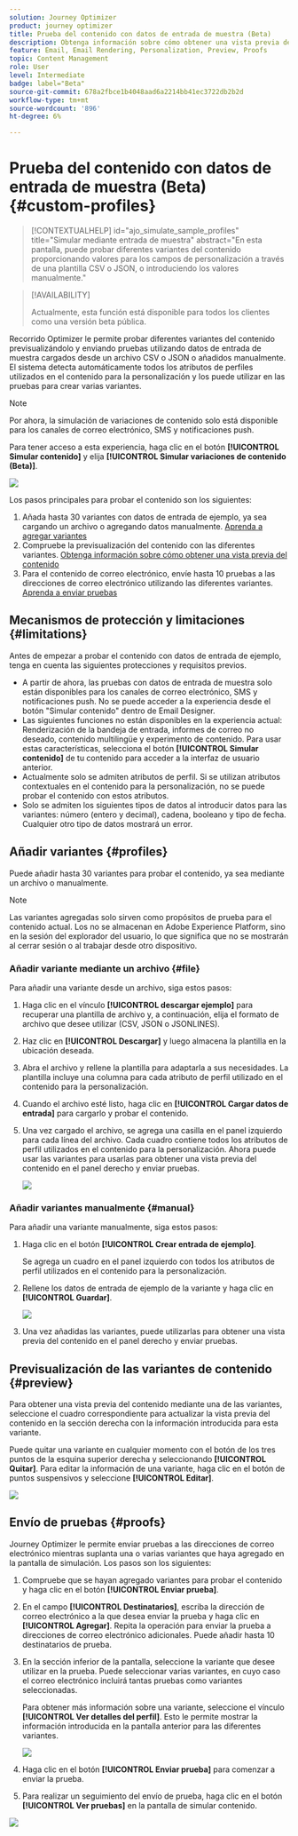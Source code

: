 ```yaml
---
solution: Journey Optimizer
product: journey optimizer
title: Prueba del contenido con datos de entrada de muestra (Beta)
description: Obtenga información sobre cómo obtener una vista previa del contenido y enviar una prueba por correo electrónico con datos de entrada de ejemplo de un archivo CSV o JSON o añadidos manualmente.
feature: Email, Email Rendering, Personalization, Preview, Proofs
topic: Content Management
role: User
level: Intermediate
badge: label="Beta"
source-git-commit: 678a2fbce1b4048aad6a2214bb41ec3722db2b2d
workflow-type: tm+mt
source-wordcount: '896'
ht-degree: 6%

---
```



# Prueba del contenido con datos de entrada de muestra (Beta) {#custom-profiles}

>[!CONTEXTUALHELP]
>id="ajo_simulate_sample_profiles"
>title="Simular mediante entrada de muestra"
>abstract="En esta pantalla, puede probar diferentes variantes del contenido proporcionando valores para los campos de personalización a través de una plantilla CSV o JSON, o introduciendo los valores manualmente."

>[!AVAILABILITY]
>
>Actualmente, esta función está disponible para todos los clientes como una versión beta pública.

Recorrido Optimizer le permite probar diferentes variantes del contenido previsualizándolo y enviando pruebas utilizando datos de entrada de muestra cargados desde un archivo CSV o JSON o añadidos manualmente. El sistema detecta automáticamente todos los atributos de perfiles utilizados en el contenido para la personalización y los puede utilizar en las pruebas para crear varias variantes.

>[!NOTE]
>
>Por ahora, la simulación de variaciones de contenido solo está disponible para los canales de correo electrónico, SMS y notificaciones push.

Para tener acceso a esta experiencia, haga clic en el botón **[!UICONTROL Simular contenido]** y elija **[!UICONTROL Simular variaciones de contenido (Beta)]**.

![](assets/simulate-sample.png)

Los pasos principales para probar el contenido son los siguientes:

1. Añada hasta 30 variantes con datos de entrada de ejemplo, ya sea cargando un archivo o agregando datos manualmente. [Aprenda a agregar variantes](#profiles)
1. Compruebe la previsualización del contenido con las diferentes variantes. [Obtenga información sobre cómo obtener una vista previa del contenido](#preview)
1. Para el contenido de correo electrónico, envíe hasta 10 pruebas a las direcciones de correo electrónico utilizando las diferentes variantes. [Aprenda a enviar pruebas](#proofs)


## Mecanismos de protección y limitaciones {#limitations}

Antes de empezar a probar el contenido con datos de entrada de ejemplo, tenga en cuenta las siguientes protecciones y requisitos previos.

* A partir de ahora, las pruebas con datos de entrada de muestra solo están disponibles para los canales de correo electrónico, SMS y notificaciones push. No se puede acceder a la experiencia desde el botón &quot;Simular contenido&quot; dentro de Email Designer.
* Las siguientes funciones no están disponibles en la experiencia actual: Renderización de la bandeja de entrada, informes de correo no deseado, contenido multilingüe y experimento de contenido. Para usar estas características, selecciona el botón **[!UICONTROL Simular contenido]** de tu contenido para acceder a la interfaz de usuario anterior.
* Actualmente solo se admiten atributos de perfil. Si se utilizan atributos contextuales en el contenido para la personalización, no se puede probar el contenido con estos atributos.
* Solo se admiten los siguientes tipos de datos al introducir datos para las variantes: número (entero y decimal), cadena, booleano y tipo de fecha. Cualquier otro tipo de datos mostrará un error.

## Añadir variantes {#profiles}

Puede añadir hasta 30 variantes para probar el contenido, ya sea mediante un archivo o manualmente.

>[!NOTE]
>
>Las variantes agregadas solo sirven como propósitos de prueba para el contenido actual. Los no se almacenan en Adobe Experience Platform, sino en la sesión del explorador del usuario, lo que significa que no se mostrarán al cerrar sesión o al trabajar desde otro dispositivo.

### Añadir variante mediante un archivo {#file}

Para añadir una variante desde un archivo, siga estos pasos:

1. Haga clic en el vínculo **[!UICONTROL descargar ejemplo]** para recuperar una plantilla de archivo y, a continuación, elija el formato de archivo que desee utilizar (CSV, JSON o JSONLINES).

1. Haz clic en **[!UICONTROL Descargar]** y luego almacena la plantilla en la ubicación deseada.

1. Abra el archivo y rellene la plantilla para adaptarla a sus necesidades. La plantilla incluye una columna para cada atributo de perfil utilizado en el contenido para la personalización.

1. Cuando el archivo esté listo, haga clic en **[!UICONTROL Cargar datos de entrada]** para cargarlo y probar el contenido.

1. Una vez cargado el archivo, se agrega una casilla en el panel izquierdo para cada línea del archivo. Cada cuadro contiene todos los atributos de perfil utilizados en el contenido para la personalización. Ahora puede usar las variantes para usarlas para obtener una vista previa del contenido en el panel derecho y enviar pruebas.

   ![](assets/simulate-custom-variants.png)

### Añadir variantes manualmente {#manual}

Para añadir una variante manualmente, siga estos pasos:

1. Haga clic en el botón **[!UICONTROL Crear entrada de ejemplo]**.

   Se agrega un cuadro en el panel izquierdo con todos los atributos de perfil utilizados en el contenido para la personalización.

1. Rellene los datos de entrada de ejemplo de la variante y haga clic en **[!UICONTROL Guardar]**.

   ![](assets/simulate-custom-add.png)

1. Una vez añadidas las variantes, puede utilizarlas para obtener una vista previa del contenido en el panel derecho y enviar pruebas.

## Previsualización de las variantes de contenido {#preview}

Para obtener una vista previa del contenido mediante una de las variantes, seleccione el cuadro correspondiente para actualizar la vista previa del contenido en la sección derecha con la información introducida para esta variante.

Puede quitar una variante en cualquier momento con el botón de los tres puntos de la esquina superior derecha y seleccionando **[!UICONTROL Quitar]**. Para editar la información de una variante, haga clic en el botón de puntos suspensivos y seleccione **[!UICONTROL Editar]**.

![](assets/simulate-custom-boxes.png)

## Envío de pruebas {#proofs}

Journey Optimizer le permite enviar pruebas a las direcciones de correo electrónico mientras suplanta una o varias variantes que haya agregado en la pantalla de simulación. Los pasos son los siguientes:

1. Compruebe que se hayan agregado variantes para probar el contenido y haga clic en el botón **[!UICONTROL Enviar prueba]**.

1. En el campo **[!UICONTROL Destinatarios]**, escriba la dirección de correo electrónico a la que desea enviar la prueba y haga clic en **[!UICONTROL Agregar]**. Repita la operación para enviar la prueba a direcciones de correo electrónico adicionales. Puede añadir hasta 10 destinatarios de prueba.

1. En la sección inferior de la pantalla, seleccione la variante que desee utilizar en la prueba. Puede seleccionar varias variantes, en cuyo caso el correo electrónico incluirá tantas pruebas como variantes seleccionadas.

   Para obtener más información sobre una variante, seleccione el vínculo **[!UICONTROL Ver detalles del perfil]**. Esto le permite mostrar la información introducida en la pantalla anterior para las diferentes variantes.

   ![](assets/simulate-custom-proofs.png)

1. Haga clic en el botón **[!UICONTROL Enviar prueba]** para comenzar a enviar la prueba.

1. Para realizar un seguimiento del envío de prueba, haga clic en el botón **[!UICONTROL Ver pruebas]** en la pantalla de simular contenido.

![](assets/simulate-custom-sent-proofs.png)
